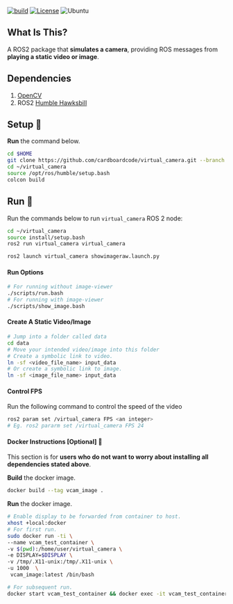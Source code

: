 
[![build](https://github.com/cardboardcode/virtual_camera/actions/workflows/industrial_ci_action.yml/badge.svg)](https://github.com/cardboardcode/virtual_camera/actions/workflows/industrial_ci_action.yml)
[![License](https://img.shields.io/badge/License-Apache%202.0-blue.svg)](https://opensource.org/licenses/Apache-2.0)
![Ubuntu](https://img.shields.io/badge/Ubuntu-E95420?style=for-the-badge&logo=ubuntu&logoColor=white)

## **What Is This**?

A ROS2 package that **simulates a camera**, providing ROS messages from **playing a static video or image**.

## **Dependencies**

1. [OpenCV](https://docs.opencv.org/master/d7/d9f/tutorial_linux_install.html)
2. ROS2 [Humble Hawksbill](https://docs.ros.org/en/humble/Installation.html)

## **Setup** :hammer:

**Run** the command below.

```bash
cd $HOME
git clone https://github.com/cardboardcode/virtual_camera.git --branch humble_devel --single-branch --depth 1
cd ~/virtual_camera
source /opt/ros/humble/setup.bash
colcon build
```

## **Run** :rocket:

Run the commands below to run `virtual_camera` ROS 2 node:

```bash
cd ~/virtual_camera
source install/setup.bash
ros2 run virtual_camera virtual_camera

ros2 launch virtual_camera showimageraw.launch.py
```

#### **Run Options**

```bash
# For running without image-viewer
./scripts/run.bash
# For running with image-viewer
./scripts/show_image.bash
```

#### **Create A Static Video/Image**

```bash
# Jump into a folder called data
cd data
# Move your intended video/image into this folder
# Create a symbolic link to video.
ln -sf <video_file_name> input_data
# Or create a symbolic link to image.
ln -sf <image_file_name> input_data
```

#### **Control FPS**
Run the following command to control the speed of the video

```bash
ros2 param set /virtual_camera FPS <an integer>
# Eg. ros2 pararm set /virtual_camera FPS 24

```

#### **Docker Instructions** [Optional] :whale2:

This section is for **users who do not want to worry about installing all dependencies stated above**.

**Build** the docker image.

```bash
docker build --tag vcam_image .
```

**Run** the docker image.

```bash
# Enable display to be forwarded from container to host.
xhost +local:docker
# For first run.
sudo docker run -ti \
--name vcam_test_container \
-v $(pwd):/home/user/virtual_camera \
-e DISPLAY=$DISPLAY \
-v /tmp/.X11-unix:/tmp/.X11-unix \
-u 1000  \
 vcam_image:latest /bin/bash

# For subsequent run.
docker start vcam_test_container && docker exec -it vcam_test_container bash

```
